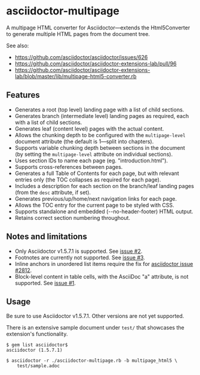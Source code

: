 # asciidoctor-multipage

A multipage HTML converter for Asciidoctor—extends the Html5Converter to
generate multiple HTML pages from the document tree.

See also:

- <https://github.com/asciidoctor/asciidoctor/issues/626>
- <https://github.com/asciidoctor/asciidoctor-extensions-lab/pull/96>
- <https://github.com/asciidoctor/asciidoctor-extensions-lab/blob/master/lib/multipage-html5-converter.rb>

## Features

- Generates a root (top level) landing page with a list of child sections.
- Generates branch (intermediate level) landing pages as required, each with
  a list of child sections.
- Generates leaf (content level) pages with the actual content.
- Allows the chunking depth to be configured with the `multipage-level`
  document attribute (the default is 1—split into chapters).
- Supports variable chunking depth between sections in the document (by
  setting the `multipage-level` attribute on individual sections).
- Uses section IDs to name each page (eg. "introduction.html").
- Supports cross-references between pages.
- Generates a full Table of Contents for each page, but with relevant entries
  only (the TOC collapses as required for each page).
- Includes a description for each section on the branch/leaf landing pages
  (from the `desc` attribute, if set).
- Generates previous/up/home/next navigation links for each page.
- Allows the TOC entry for the current page to be styled with CSS.
- Supports standalone and embedded (--no-header-footer) HTML output.
- Retains correct section numbering throughout.

## Notes and limitations

- Only Asciidoctor v1.5.7.1 is supported. See [issue
  #2](https://github.com/owenh000/asciidoctor-multipage/issues/2).
- Footnotes are currently not supported. See [issue
  #3](https://github.com/owenh000/asciidoctor-multipage/issues/3).
- Inline anchors in unordered list items require the fix for [asciidoctor issue
  #2812](https://github.com/asciidoctor/asciidoctor/issues/2812).
- Block-level content in table cells, with the AsciiDoc "a" attribute, is not
  supported. See [issue
  #1](https://github.com/owenh000/asciidoctor-multipage/issues/1).

## Usage

Be sure to use Asciidoctor v1.5.7.1. Other versions are not yet supported.

There is an extensive sample document under `test/` that showcases the
extension's functionality.

```
$ gem list asciidoctor$
asciidoctor (1.5.7.1)

$ asciidoctor -r ./asciidoctor-multipage.rb -b multipage_html5 \
    test/sample.adoc
```

